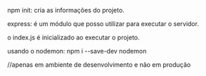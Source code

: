 npm init: cria as informações do projeto.

express: é um módulo que posso utilizar para executar o servidor.

o index.js é inicializado ao executar o projeto.


usando o nodemon:
npm i --save-dev nodemon

//apenas em ambiente de desenvolvimento e não em produção